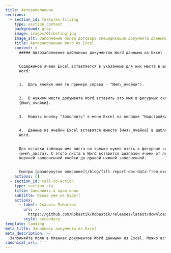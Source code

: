 ```yaml
---
title: Автозаполнение
sections:
  - section_id: features-filling
    type: section_content
    background: gray
    image: images/Otcheting.jpg
    image_alt: Заполнение полей договора спецификации документа данными из Excel
    title: Автозаполнение Word из Excel
    content: >
      ##### Автозаполнение шаблонных документов Word данными из Excel


      Содержимое ячеек Excel вставляется в указанные для них места в шаблоне
      Word:


      1.  Дать ячейке имя (в примере справа - "Имя\_ячейки").


      2.  В нужном месте документа Word вставить это имя в фигурных скобках
      {Имя\_ячейки}.


      3.  Нажать кнопку "Заполнить" в меню Excel на вкладке "Надстройки".


      4.  Данные из ячейки Excel вставятся вместо {Имя\_ячейки} в шаблоне
      Word.


      Для вставки таблицы имя листа на ярлыке нужно взять в фигурные скобки:
      {имя\_листа}. С этого листа в Word вставится диапазон ячеек от левой
      верхней заполненной ячейки до правой нижней заполненной.


      Смотри [развернутое описание](/blog/fill-report-doc-data-from-excel/) всех функций автозаполнения с иллюстрациями и примерами.
    actions: []
  - section_id: call-to-action
    type: section_cta
    title: Заполнить в один клик
    subtitle: Проще уже не будет!
    actions:
      - label: Скачать Робастик
        url: >-
          https://github.com/Robastik/Robastik/releases/latest/download/Robastik.for.Excel.64-bit.zip
        style: secondary
template: landing
meta_title: Заполнить документы из Excel
meta_description: >-
  Заполняйте поля в бланках документов Word данными из Excel. Можно вставлять отдельные ячейки, целые таблицы и изображения.
canonical_url: ' '
---
```

